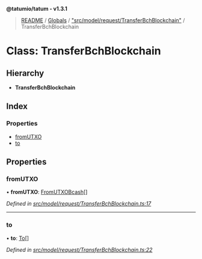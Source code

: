**@tatumio/tatum - v1.3.1**

> [README](../README.md) / [Globals](../globals.md) / ["src/model/request/TransferBchBlockchain"](../modules/_src_model_request_transferbchblockchain_.md) / TransferBchBlockchain

# Class: TransferBchBlockchain

## Hierarchy

* **TransferBchBlockchain**

## Index

### Properties

* [fromUTXO](_src_model_request_transferbchblockchain_.transferbchblockchain.md#fromutxo)
* [to](_src_model_request_transferbchblockchain_.transferbchblockchain.md#to)

## Properties

### fromUTXO

•  **fromUTXO**: [FromUTXOBcash](_src_model_request_transferbchblockchain_.fromutxobcash.md)[]

*Defined in [src/model/request/TransferBchBlockchain.ts:17](https://github.com/tatumio/tatum-js/blob/8f0f126/src/model/request/TransferBchBlockchain.ts#L17)*

___

### to

•  **to**: [To](_src_model_request_transferbtcbasedblockchain_.to.md)[]

*Defined in [src/model/request/TransferBchBlockchain.ts:22](https://github.com/tatumio/tatum-js/blob/8f0f126/src/model/request/TransferBchBlockchain.ts#L22)*
